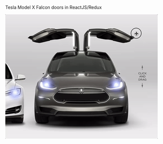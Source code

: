 Tesla Model X Falcon doors in ReactJS/Redux

<img src="https://raw.githubusercontent.com/edindelan/Tesla-Model-X-Falcon-doors/master/misc/Model%20X%20Falcon%20Doors.gif" alt=""/>

